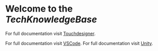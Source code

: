 # Welcome to the *TechKnowledgeBase*

For full documentation visit [Touchdesigner](./topics/TouchDesigner/TouchDesigner.md).

For full documentation visit [VSCode](./topics/VSCode/index.md).
For full documentation visit [Unity](./topics/Unity/index.md).

